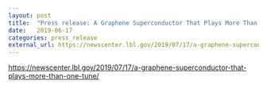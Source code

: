 ```yaml
---
layout: post
title:  "Press release: A Graphene Superconductor That Plays More Than One Tune - Berkeley Lab News"
date:   2019-06-17
categories: press_release
external_url: https://newscenter.lbl.gov/2019/07/17/a-graphene-superconductor-that-plays-more-than-one-tune/
---
```


https://newscenter.lbl.gov/2019/07/17/a-graphene-superconductor-that-plays-more-than-one-tune/